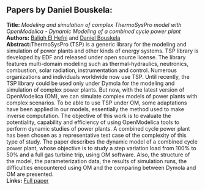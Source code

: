 <h2>Papers by Daniel Bouskela:</h2>
<p>
<b>Title:</b> <i> Modeling and simulation of complex ThermoSysPro model with OpenModelica - Dynamic Modeling of a combined cycle power plant </i> <br />
<b>Authors:</b> <a href="../authors/author_63.html">Baligh El Hefni</a> and <a href="../authors/author_32.html">Daniel Bouskela</a><br />
<b>Abstract:</b>ThermoSysPro (TSP) is a generic library for the modeling and simulation of power plants and other kinds of energy systems. TSP library is developed by EDF and released under open source license. The library features multi-domain modeling such as thermal-hydraulics, neutronics, combustion, solar radiation, instrumentation and control. 
Numerous organizations and individuals worldwide now use TSP. Until recently, the TSP library could be used only under Dymola for the modeling and simulation of complex power plants. But now, with the latest version of OpenModelica (OM), we can simulate complex models of power plants with complex scenarios.
To be able to use TSP under OM, some adaptations have been applied in our models, essentially the method used to make inverse computation. 
The objective of this work is to evaluate the potentiality, capability and efficiency of using OpenModelica tools to perform dynamic studies of power plants. A combined cycle power plant has been chosen as a representative test case of the complexity of this type of study.
The paper describes the dynamic model of a combined cycle power plant, whose objective is to study a step variation load from 100% to 50% and a full gas turbine trip, using OM software. Also, the structure of the model, the parameterization data, the results of simulation runs, the difficulties encountered using OM and the comparing between Dymola and OM are presented.<br />
<b>Links:</b> <a href="../submissions/ecp17132407_ElhefniBouskela.pdf">Full paper</a></p>